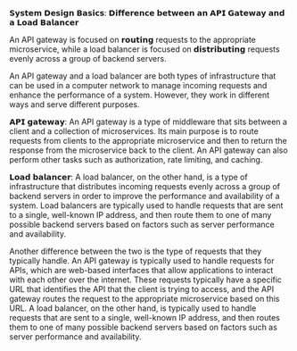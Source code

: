 𝗦𝘆𝘀𝘁𝗲𝗺 𝗗𝗲𝘀𝗶𝗴𝗻 𝗕𝗮𝘀𝗶𝗰𝘀: 𝗗𝗶𝗳𝗳𝗲𝗿𝗲𝗻𝗰𝗲 𝗯𝗲𝘁𝘄𝗲𝗲𝗻 𝗮𝗻 𝗔𝗣𝗜 𝗚𝗮𝘁𝗲𝘄𝗮𝘆 𝗮𝗻𝗱 𝗮 𝗟𝗼𝗮𝗱 𝗕𝗮𝗹𝗮𝗻𝗰𝗲𝗿

An API gateway is focused on 𝗿𝗼𝘂𝘁𝗶𝗻𝗴 requests to the appropriate microservice, while a load balancer is focused on 𝗱𝗶𝘀𝘁𝗿𝗶𝗯𝘂𝘁𝗶𝗻𝗴 requests
evenly across a group of backend servers.

An API gateway and a load balancer are both types of infrastructure that can be used in a computer network to manage incoming requests 
and enhance the performance of a system. However, they work in different ways and serve different purposes.

𝗔𝗣𝗜 𝗴𝗮𝘁𝗲𝘄𝗮𝘆: An API gateway is a type of middleware that sits between a client and a collection of microservices. Its main purpose is 
to route requests from clients to the appropriate microservice and then to return the response from the microservice back to the client. 
An API gateway can also perform other tasks such as authorization, rate limiting, and caching.

𝗟𝗼𝗮𝗱 𝗯𝗮𝗹𝗮𝗻𝗰𝗲𝗿: A load balancer, on the other hand, is a type of infrastructure that distributes incoming requests evenly across a group
of backend servers in order to improve the performance and availability of a system. Load balancers are typically used to handle requests 
that are sent to a single, well-known IP address, and then route them to one of many possible backend servers based on factors such as 
server performance and availability.

Another difference between the two is the type of requests that they typically handle. An API gateway is typically used to handle requests 
for APIs, which are web-based interfaces that allow applications to interact with each other over the internet. These requests typically 
have a specific URL that identifies the API that the client is trying to access, and the API gateway routes the request to the appropriate
microservice based on this URL. A load balancer, on the other hand, is typically used to handle requests that are sent to a single, 
well-known IP address, and then routes them to one of many possible backend servers based on factors such 
as server performance and availability.
